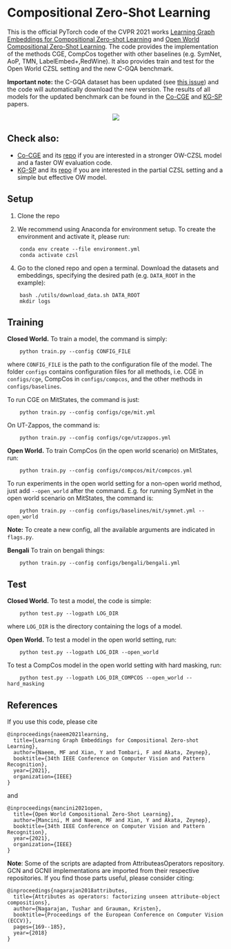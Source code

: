 
# Compositional Zero-Shot Learning
This is the official PyTorch code of the CVPR 2021 works [Learning Graph Embeddings for Compositional Zero-shot Learning](https://arxiv.org/pdf/2102.01987.pdf) and [Open World Compositional Zero-Shot Learning](https://arxiv.org/pdf/2101.12609.pdf).  The code provides the implementation of the methods CGE, CompCos together with other baselines (e.g. SymNet, AoP, TMN, LabelEmbed+,RedWine). It also provides train and test for the Open World CZSL setting and the new C-GQA benchmark.  

**Important note:** the C-GQA dataset has been updated (see [this issue](https://github.com/ExplainableML/czsl/issues/3)) and the code will automatically download the new version. The results of all models for the updated benchmark can be found in the [Co-CGE](https://arxiv.org/abs/2105.01017) and [KG-SP](https://openaccess.thecvf.com/content/CVPR2022/html/Karthik_KG-SP_Knowledge_Guided_Simple_Primitives_for_Open_World_Compositional_Zero-Shot_CVPR_2022_paper.html) papers.

<p align="center">
  <img src="utils/img.png" />
</p>

## Check also:
- [Co-CGE](https://ieeexplore.ieee.org/document/9745371/) and its [repo](https://github.com/ExplainableML/co-cge) if you are interested in a stronger OW-CZSL model and a faster OW evaluation code.
- [KG-SP](https://openaccess.thecvf.com/content/CVPR2022/html/Karthik_KG-SP_Knowledge_Guided_Simple_Primitives_for_Open_World_Compositional_Zero-Shot_CVPR_2022_paper.html) and its [repo](https://github.com/ExplainableML/KG-SP) if you are interested in the partial CZSL setting and a simple but effective OW model.

  
## Setup 

1. Clone the repo 

2. We recommend using Anaconda for environment setup. To create the environment and activate it, please run:
```
    conda env create --file environment.yml
    conda activate czsl
```

4. Go to the cloned repo and open a terminal. Download the datasets and embeddings, specifying the desired path (e.g. `DATA_ROOT` in the example):
```
    bash ./utils/download_data.sh DATA_ROOT
    mkdir logs
```


## Training
**Closed World.** To train a model, the command is simply:
```
    python train.py --config CONFIG_FILE
```
where `CONFIG_FILE` is the path to the configuration file of the model. 
The folder `configs` contains configuration files for all methods, i.e. CGE in `configs/cge`, CompCos in `configs/compcos`, and the other methods in `configs/baselines`.  

To run CGE on MitStates, the command is just:
```
    python train.py --config configs/cge/mit.yml
```
On UT-Zappos, the command is:
```
    python train.py --config configs/cge/utzappos.yml
```

**Open World.** To train CompCos (in the open world scenario) on MitStates, run:
```
    python train.py --config configs/compcos/mit/compcos.yml
```

To run experiments in the open world setting for a non-open world method, just add `--open_world` after the command. E.g. for running SymNet in the open world scenario on MitStates, the command is:
```
    python train.py --config configs/baselines/mit/symnet.yml --open_world
```
**Note:** To create a new config, all the available arguments are indicated in `flags.py`.

**Bengali** To train on bengali things:
```
    python train.py --config configs/bengali/bengali.yml
```

## Test
 

**Closed World.** To test a model, the code is simple:
```
    python test.py --logpath LOG_DIR
```
where `LOG_DIR` is the directory containing the logs of a model.


**Open World.** To test a model in the open world setting, run:
```
    python test.py --logpath LOG_DIR --open_world
```

To test a CompCos model in the open world setting with hard masking, run:
```
    python test.py --logpath LOG_DIR_COMPCOS --open_world --hard_masking
```


## References
If you use this code, please cite
```
@inproceedings{naeem2021learning,
  title={Learning Graph Embeddings for Compositional Zero-shot Learning},
  author={Naeem, MF and Xian, Y and Tombari, F and Akata, Zeynep},
  booktitle={34th IEEE Conference on Computer Vision and Pattern Recognition},
  year={2021},
  organization={IEEE}
}
```
and
```
@inproceedings{mancini2021open,
  title={Open World Compositional Zero-Shot Learning},
  author={Mancini, M and Naeem, MF and Xian, Y and Akata, Zeynep},
  booktitle={34th IEEE Conference on Computer Vision and Pattern Recognition},
  year={2021},
  organization={IEEE}
}

```

**Note**: Some of the scripts are adapted from AttributeasOperators repository. GCN and GCNII implementations are imported from their respective repositories. If you find those parts useful, please consider citing:
```
@inproceedings{nagarajan2018attributes,
  title={Attributes as operators: factorizing unseen attribute-object compositions},
  author={Nagarajan, Tushar and Grauman, Kristen},
  booktitle={Proceedings of the European Conference on Computer Vision (ECCV)},
  pages={169--185},
  year={2018}
}
```
